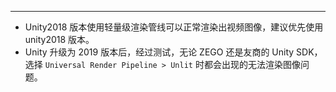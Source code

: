 <Title>Unity SDK 将图像渲染到网格上时，为什么 shader 选择 “Universal Render Pipeline > Lit” 可以渲染成功，选择 “Universal Render Pipeline > Unlit” 则无法渲染？</Title>



- - -

- Unity2018 版本使用轻量级渲染管线可以正常渲染出视频图像，建议优先使用 unity2018 版本。
- Unity 升级为 2019 版本后，经过测试，无论 ZEGO 还是友商的 Unity SDK，选择 `Universal Render Pipeline > Unlit` 时都会出现的无法渲染图像问题。
